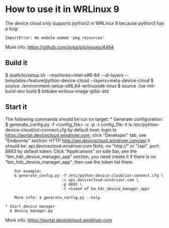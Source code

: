 How to use it in WRLinux 9
======================
The device cloud only supports python2 in WRLinux 9 because python3 has a bug:

```
ImportError: No module named 'pkg_resources'
```
More info: https://github.com/pypa/pip/issues/4464

Build it
-----------
$ /path/to/setup.sh --machines=intel-x86-64 --dl-layers
    --templates=feature/python-device-cloud --layers=meta-device-cloud
$ source ./environment-setup-x86_64-wrlinuxsdk-linux
$ source ./oe-init-build-env build
$ bitbake wrlinux-image-glibc-std

Start it
---------------------
The following commands should be run on target:
    * Generate configuration:
      $ generate_config.py -f <config_file> -c <host> -p <port> -t <token>
        config_file: it is /etc/python-device-cloud/iot-connect.cfg by default
        host: login to https://portal.devicecloud.windriver.com, click
              "Developer" tab, see "Endpoints" section:
                HTTP  http://api.devicecloud.windriver.com/api
              it should be: api.devicecloud.windriver.com
              Note, *no* "http://" or "/api".
        port: 8883 by default
        token: Click "Applications" on side bar, see the
               "bm_hdc_device_manager_app" section, you need create it if there
               is no "bm_hdc_device_manager_app", then use the token list there.

        For example:
        $ generate_config.py -f /etc/python-device-cloud/iot-connect.cfg \
                             -c api.devicecloud.windriver.com \
                             -p 8883 \
                             -t <token of bm_hdc_device_manager_app>

        More info: $ generate_config.py --help

    * Start device manager
      $ device_manager.py

More info: https://portal.devicecloud.windriver.com
